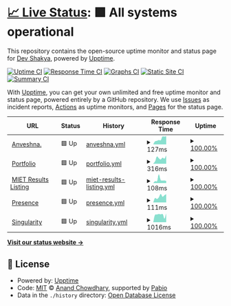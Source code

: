 # [📈 Live Status](https://devxoshakya.github.io/uptime): <!--live status--> **🟩 All systems operational**

This repository contains the open-source uptime monitor and status page for [Dev Shakya](https://devxoshakya.xyz), powered by [Upptime](https://github.com/upptime/upptime).

[![Uptime CI](https://github.com/devxoshakya/uptime/workflows/Uptime%20CI/badge.svg)](https://github.com/devxoshakya/uptime/actions?query=workflow%3A%22Uptime+CI%22)
[![Response Time CI](https://github.com/devxoshakya/uptime/workflows/Response%20Time%20CI/badge.svg)](https://github.com/devxoshakya/uptime/actions?query=workflow%3A%22Response+Time+CI%22)
[![Graphs CI](https://github.com/devxoshakya/uptime/workflows/Graphs%20CI/badge.svg)](https://github.com/devxoshakya/uptime/actions?query=workflow%3A%22Graphs+CI%22)
[![Static Site CI](https://github.com/devxoshakya/uptime/workflows/Static%20Site%20CI/badge.svg)](https://github.com/devxoshakya/uptime/actions?query=workflow%3A%22Static+Site+CI%22)
[![Summary CI](https://github.com/devxoshakya/uptime/workflows/Summary%20CI/badge.svg)](https://github.com/devxoshakya/uptime/actions?query=workflow%3A%22Summary+CI%22)

With [Upptime](https://upptime.js.org), you can get your own unlimited and free uptime monitor and status page, powered entirely by a GitHub repository. We use [Issues](https://github.com/devxoshakya/uptime/issues) as incident reports, [Actions](https://github.com/devxoshakya/uptime/actions) as uptime monitors, and [Pages](https://devxoshakya.github.io/uptime) for the status page.

<!--start: status pages-->
<!-- This summary is generated by Upptime (https://github.com/upptime/upptime) -->
<!-- Do not edit this manually, your changes will be overwritten -->
<!-- prettier-ignore -->
| URL | Status | History | Response Time | Uptime |
| --- | ------ | ------- | ------------- | ------ |
| <img alt="" src="https://icons.duckduckgo.com/ip3/anveshna.devshakya.xyz.ico" height="13"> [Anveshna.](https://anveshna.devshakya.xyz) | 🟩 Up | [anveshna.yml](https://github.com/devxoshakya/uptime/commits/HEAD/history/anveshna.yml) | <details><summary><img alt="Response time graph" src="./graphs/anveshna/response-time-week.png" height="20"> 127ms</summary><br><a href="https://devxoshakya.github.io/uptime/history/anveshna"><img alt="Response time 383" src="https://img.shields.io/endpoint?url=https%3A%2F%2Fraw.githubusercontent.com%2Fdevxoshakya%2Fuptime%2FHEAD%2Fapi%2Fanveshna%2Fresponse-time.json"></a><br><a href="https://devxoshakya.github.io/uptime/history/anveshna"><img alt="24-hour response time 189" src="https://img.shields.io/endpoint?url=https%3A%2F%2Fraw.githubusercontent.com%2Fdevxoshakya%2Fuptime%2FHEAD%2Fapi%2Fanveshna%2Fresponse-time-day.json"></a><br><a href="https://devxoshakya.github.io/uptime/history/anveshna"><img alt="7-day response time 127" src="https://img.shields.io/endpoint?url=https%3A%2F%2Fraw.githubusercontent.com%2Fdevxoshakya%2Fuptime%2FHEAD%2Fapi%2Fanveshna%2Fresponse-time-week.json"></a><br><a href="https://devxoshakya.github.io/uptime/history/anveshna"><img alt="30-day response time 132" src="https://img.shields.io/endpoint?url=https%3A%2F%2Fraw.githubusercontent.com%2Fdevxoshakya%2Fuptime%2FHEAD%2Fapi%2Fanveshna%2Fresponse-time-month.json"></a><br><a href="https://devxoshakya.github.io/uptime/history/anveshna"><img alt="1-year response time 383" src="https://img.shields.io/endpoint?url=https%3A%2F%2Fraw.githubusercontent.com%2Fdevxoshakya%2Fuptime%2FHEAD%2Fapi%2Fanveshna%2Fresponse-time-year.json"></a></details> | <details><summary><a href="https://devxoshakya.github.io/uptime/history/anveshna">100.00%</a></summary><a href="https://devxoshakya.github.io/uptime/history/anveshna"><img alt="All-time uptime 99.98%" src="https://img.shields.io/endpoint?url=https%3A%2F%2Fraw.githubusercontent.com%2Fdevxoshakya%2Fuptime%2FHEAD%2Fapi%2Fanveshna%2Fuptime.json"></a><br><a href="https://devxoshakya.github.io/uptime/history/anveshna"><img alt="24-hour uptime 100.00%" src="https://img.shields.io/endpoint?url=https%3A%2F%2Fraw.githubusercontent.com%2Fdevxoshakya%2Fuptime%2FHEAD%2Fapi%2Fanveshna%2Fuptime-day.json"></a><br><a href="https://devxoshakya.github.io/uptime/history/anveshna"><img alt="7-day uptime 100.00%" src="https://img.shields.io/endpoint?url=https%3A%2F%2Fraw.githubusercontent.com%2Fdevxoshakya%2Fuptime%2FHEAD%2Fapi%2Fanveshna%2Fuptime-week.json"></a><br><a href="https://devxoshakya.github.io/uptime/history/anveshna"><img alt="30-day uptime 100.00%" src="https://img.shields.io/endpoint?url=https%3A%2F%2Fraw.githubusercontent.com%2Fdevxoshakya%2Fuptime%2FHEAD%2Fapi%2Fanveshna%2Fuptime-month.json"></a><br><a href="https://devxoshakya.github.io/uptime/history/anveshna"><img alt="1-year uptime 99.98%" src="https://img.shields.io/endpoint?url=https%3A%2F%2Fraw.githubusercontent.com%2Fdevxoshakya%2Fuptime%2FHEAD%2Fapi%2Fanveshna%2Fuptime-year.json"></a></details>
| <img alt="" src="https://icons.duckduckgo.com/ip3/devshakya.xyz.ico" height="13"> [Portfolio](https://devshakya.xyz) | 🟩 Up | [portfolio.yml](https://github.com/devxoshakya/uptime/commits/HEAD/history/portfolio.yml) | <details><summary><img alt="Response time graph" src="./graphs/portfolio/response-time-week.png" height="20"> 316ms</summary><br><a href="https://devxoshakya.github.io/uptime/history/portfolio"><img alt="Response time 443" src="https://img.shields.io/endpoint?url=https%3A%2F%2Fraw.githubusercontent.com%2Fdevxoshakya%2Fuptime%2FHEAD%2Fapi%2Fportfolio%2Fresponse-time.json"></a><br><a href="https://devxoshakya.github.io/uptime/history/portfolio"><img alt="24-hour response time 477" src="https://img.shields.io/endpoint?url=https%3A%2F%2Fraw.githubusercontent.com%2Fdevxoshakya%2Fuptime%2FHEAD%2Fapi%2Fportfolio%2Fresponse-time-day.json"></a><br><a href="https://devxoshakya.github.io/uptime/history/portfolio"><img alt="7-day response time 316" src="https://img.shields.io/endpoint?url=https%3A%2F%2Fraw.githubusercontent.com%2Fdevxoshakya%2Fuptime%2FHEAD%2Fapi%2Fportfolio%2Fresponse-time-week.json"></a><br><a href="https://devxoshakya.github.io/uptime/history/portfolio"><img alt="30-day response time 242" src="https://img.shields.io/endpoint?url=https%3A%2F%2Fraw.githubusercontent.com%2Fdevxoshakya%2Fuptime%2FHEAD%2Fapi%2Fportfolio%2Fresponse-time-month.json"></a><br><a href="https://devxoshakya.github.io/uptime/history/portfolio"><img alt="1-year response time 443" src="https://img.shields.io/endpoint?url=https%3A%2F%2Fraw.githubusercontent.com%2Fdevxoshakya%2Fuptime%2FHEAD%2Fapi%2Fportfolio%2Fresponse-time-year.json"></a></details> | <details><summary><a href="https://devxoshakya.github.io/uptime/history/portfolio">100.00%</a></summary><a href="https://devxoshakya.github.io/uptime/history/portfolio"><img alt="All-time uptime 99.97%" src="https://img.shields.io/endpoint?url=https%3A%2F%2Fraw.githubusercontent.com%2Fdevxoshakya%2Fuptime%2FHEAD%2Fapi%2Fportfolio%2Fuptime.json"></a><br><a href="https://devxoshakya.github.io/uptime/history/portfolio"><img alt="24-hour uptime 100.00%" src="https://img.shields.io/endpoint?url=https%3A%2F%2Fraw.githubusercontent.com%2Fdevxoshakya%2Fuptime%2FHEAD%2Fapi%2Fportfolio%2Fuptime-day.json"></a><br><a href="https://devxoshakya.github.io/uptime/history/portfolio"><img alt="7-day uptime 100.00%" src="https://img.shields.io/endpoint?url=https%3A%2F%2Fraw.githubusercontent.com%2Fdevxoshakya%2Fuptime%2FHEAD%2Fapi%2Fportfolio%2Fuptime-week.json"></a><br><a href="https://devxoshakya.github.io/uptime/history/portfolio"><img alt="30-day uptime 100.00%" src="https://img.shields.io/endpoint?url=https%3A%2F%2Fraw.githubusercontent.com%2Fdevxoshakya%2Fuptime%2FHEAD%2Fapi%2Fportfolio%2Fuptime-month.json"></a><br><a href="https://devxoshakya.github.io/uptime/history/portfolio"><img alt="1-year uptime 99.97%" src="https://img.shields.io/endpoint?url=https%3A%2F%2Fraw.githubusercontent.com%2Fdevxoshakya%2Fuptime%2FHEAD%2Fapi%2Fportfolio%2Fuptime-year.json"></a></details>
| <img alt="" src="https://icons.duckduckgo.com/ip3/mietresults.devshakya.xyz.ico" height="13"> [MIET Results Listing](https://mietresults.devshakya.xyz) | 🟩 Up | [miet-results-listing.yml](https://github.com/devxoshakya/uptime/commits/HEAD/history/miet-results-listing.yml) | <details><summary><img alt="Response time graph" src="./graphs/miet-results-listing/response-time-week.png" height="20"> 108ms</summary><br><a href="https://devxoshakya.github.io/uptime/history/miet-results-listing"><img alt="Response time 188" src="https://img.shields.io/endpoint?url=https%3A%2F%2Fraw.githubusercontent.com%2Fdevxoshakya%2Fuptime%2FHEAD%2Fapi%2Fmiet-results-listing%2Fresponse-time.json"></a><br><a href="https://devxoshakya.github.io/uptime/history/miet-results-listing"><img alt="24-hour response time 70" src="https://img.shields.io/endpoint?url=https%3A%2F%2Fraw.githubusercontent.com%2Fdevxoshakya%2Fuptime%2FHEAD%2Fapi%2Fmiet-results-listing%2Fresponse-time-day.json"></a><br><a href="https://devxoshakya.github.io/uptime/history/miet-results-listing"><img alt="7-day response time 108" src="https://img.shields.io/endpoint?url=https%3A%2F%2Fraw.githubusercontent.com%2Fdevxoshakya%2Fuptime%2FHEAD%2Fapi%2Fmiet-results-listing%2Fresponse-time-week.json"></a><br><a href="https://devxoshakya.github.io/uptime/history/miet-results-listing"><img alt="30-day response time 144" src="https://img.shields.io/endpoint?url=https%3A%2F%2Fraw.githubusercontent.com%2Fdevxoshakya%2Fuptime%2FHEAD%2Fapi%2Fmiet-results-listing%2Fresponse-time-month.json"></a><br><a href="https://devxoshakya.github.io/uptime/history/miet-results-listing"><img alt="1-year response time 188" src="https://img.shields.io/endpoint?url=https%3A%2F%2Fraw.githubusercontent.com%2Fdevxoshakya%2Fuptime%2FHEAD%2Fapi%2Fmiet-results-listing%2Fresponse-time-year.json"></a></details> | <details><summary><a href="https://devxoshakya.github.io/uptime/history/miet-results-listing">100.00%</a></summary><a href="https://devxoshakya.github.io/uptime/history/miet-results-listing"><img alt="All-time uptime 99.97%" src="https://img.shields.io/endpoint?url=https%3A%2F%2Fraw.githubusercontent.com%2Fdevxoshakya%2Fuptime%2FHEAD%2Fapi%2Fmiet-results-listing%2Fuptime.json"></a><br><a href="https://devxoshakya.github.io/uptime/history/miet-results-listing"><img alt="24-hour uptime 100.00%" src="https://img.shields.io/endpoint?url=https%3A%2F%2Fraw.githubusercontent.com%2Fdevxoshakya%2Fuptime%2FHEAD%2Fapi%2Fmiet-results-listing%2Fuptime-day.json"></a><br><a href="https://devxoshakya.github.io/uptime/history/miet-results-listing"><img alt="7-day uptime 100.00%" src="https://img.shields.io/endpoint?url=https%3A%2F%2Fraw.githubusercontent.com%2Fdevxoshakya%2Fuptime%2FHEAD%2Fapi%2Fmiet-results-listing%2Fuptime-week.json"></a><br><a href="https://devxoshakya.github.io/uptime/history/miet-results-listing"><img alt="30-day uptime 100.00%" src="https://img.shields.io/endpoint?url=https%3A%2F%2Fraw.githubusercontent.com%2Fdevxoshakya%2Fuptime%2FHEAD%2Fapi%2Fmiet-results-listing%2Fuptime-month.json"></a><br><a href="https://devxoshakya.github.io/uptime/history/miet-results-listing"><img alt="1-year uptime 99.97%" src="https://img.shields.io/endpoint?url=https%3A%2F%2Fraw.githubusercontent.com%2Fdevxoshakya%2Fuptime%2FHEAD%2Fapi%2Fmiet-results-listing%2Fuptime-year.json"></a></details>
| <img alt="" src="https://icons.duckduckgo.com/ip3/presence.devshakya.xyz.ico" height="13"> [Presence](https://presence.devshakya.xyz) | 🟩 Up | [presence.yml](https://github.com/devxoshakya/uptime/commits/HEAD/history/presence.yml) | <details><summary><img alt="Response time graph" src="./graphs/presence/response-time-week.png" height="20"> 111ms</summary><br><a href="https://devxoshakya.github.io/uptime/history/presence"><img alt="Response time 203" src="https://img.shields.io/endpoint?url=https%3A%2F%2Fraw.githubusercontent.com%2Fdevxoshakya%2Fuptime%2FHEAD%2Fapi%2Fpresence%2Fresponse-time.json"></a><br><a href="https://devxoshakya.github.io/uptime/history/presence"><img alt="24-hour response time 152" src="https://img.shields.io/endpoint?url=https%3A%2F%2Fraw.githubusercontent.com%2Fdevxoshakya%2Fuptime%2FHEAD%2Fapi%2Fpresence%2Fresponse-time-day.json"></a><br><a href="https://devxoshakya.github.io/uptime/history/presence"><img alt="7-day response time 111" src="https://img.shields.io/endpoint?url=https%3A%2F%2Fraw.githubusercontent.com%2Fdevxoshakya%2Fuptime%2FHEAD%2Fapi%2Fpresence%2Fresponse-time-week.json"></a><br><a href="https://devxoshakya.github.io/uptime/history/presence"><img alt="30-day response time 139" src="https://img.shields.io/endpoint?url=https%3A%2F%2Fraw.githubusercontent.com%2Fdevxoshakya%2Fuptime%2FHEAD%2Fapi%2Fpresence%2Fresponse-time-month.json"></a><br><a href="https://devxoshakya.github.io/uptime/history/presence"><img alt="1-year response time 203" src="https://img.shields.io/endpoint?url=https%3A%2F%2Fraw.githubusercontent.com%2Fdevxoshakya%2Fuptime%2FHEAD%2Fapi%2Fpresence%2Fresponse-time-year.json"></a></details> | <details><summary><a href="https://devxoshakya.github.io/uptime/history/presence">100.00%</a></summary><a href="https://devxoshakya.github.io/uptime/history/presence"><img alt="All-time uptime 100.00%" src="https://img.shields.io/endpoint?url=https%3A%2F%2Fraw.githubusercontent.com%2Fdevxoshakya%2Fuptime%2FHEAD%2Fapi%2Fpresence%2Fuptime.json"></a><br><a href="https://devxoshakya.github.io/uptime/history/presence"><img alt="24-hour uptime 100.00%" src="https://img.shields.io/endpoint?url=https%3A%2F%2Fraw.githubusercontent.com%2Fdevxoshakya%2Fuptime%2FHEAD%2Fapi%2Fpresence%2Fuptime-day.json"></a><br><a href="https://devxoshakya.github.io/uptime/history/presence"><img alt="7-day uptime 100.00%" src="https://img.shields.io/endpoint?url=https%3A%2F%2Fraw.githubusercontent.com%2Fdevxoshakya%2Fuptime%2FHEAD%2Fapi%2Fpresence%2Fuptime-week.json"></a><br><a href="https://devxoshakya.github.io/uptime/history/presence"><img alt="30-day uptime 100.00%" src="https://img.shields.io/endpoint?url=https%3A%2F%2Fraw.githubusercontent.com%2Fdevxoshakya%2Fuptime%2FHEAD%2Fapi%2Fpresence%2Fuptime-month.json"></a><br><a href="https://devxoshakya.github.io/uptime/history/presence"><img alt="1-year uptime 100.00%" src="https://img.shields.io/endpoint?url=https%3A%2F%2Fraw.githubusercontent.com%2Fdevxoshakya%2Fuptime%2FHEAD%2Fapi%2Fpresence%2Fuptime-year.json"></a></details>
| <img alt="" src="https://icons.duckduckgo.com/ip3/singularity.devshakya.xyz.ico" height="13"> [Singularity](https://singularity.devshakya.xyz) | 🟩 Up | [singularity.yml](https://github.com/devxoshakya/uptime/commits/HEAD/history/singularity.yml) | <details><summary><img alt="Response time graph" src="./graphs/singularity/response-time-week.png" height="20"> 1016ms</summary><br><a href="https://devxoshakya.github.io/uptime/history/singularity"><img alt="Response time 567" src="https://img.shields.io/endpoint?url=https%3A%2F%2Fraw.githubusercontent.com%2Fdevxoshakya%2Fuptime%2FHEAD%2Fapi%2Fsingularity%2Fresponse-time.json"></a><br><a href="https://devxoshakya.github.io/uptime/history/singularity"><img alt="24-hour response time 1184" src="https://img.shields.io/endpoint?url=https%3A%2F%2Fraw.githubusercontent.com%2Fdevxoshakya%2Fuptime%2FHEAD%2Fapi%2Fsingularity%2Fresponse-time-day.json"></a><br><a href="https://devxoshakya.github.io/uptime/history/singularity"><img alt="7-day response time 1016" src="https://img.shields.io/endpoint?url=https%3A%2F%2Fraw.githubusercontent.com%2Fdevxoshakya%2Fuptime%2FHEAD%2Fapi%2Fsingularity%2Fresponse-time-week.json"></a><br><a href="https://devxoshakya.github.io/uptime/history/singularity"><img alt="30-day response time 667" src="https://img.shields.io/endpoint?url=https%3A%2F%2Fraw.githubusercontent.com%2Fdevxoshakya%2Fuptime%2FHEAD%2Fapi%2Fsingularity%2Fresponse-time-month.json"></a><br><a href="https://devxoshakya.github.io/uptime/history/singularity"><img alt="1-year response time 567" src="https://img.shields.io/endpoint?url=https%3A%2F%2Fraw.githubusercontent.com%2Fdevxoshakya%2Fuptime%2FHEAD%2Fapi%2Fsingularity%2Fresponse-time-year.json"></a></details> | <details><summary><a href="https://devxoshakya.github.io/uptime/history/singularity">100.00%</a></summary><a href="https://devxoshakya.github.io/uptime/history/singularity"><img alt="All-time uptime 99.95%" src="https://img.shields.io/endpoint?url=https%3A%2F%2Fraw.githubusercontent.com%2Fdevxoshakya%2Fuptime%2FHEAD%2Fapi%2Fsingularity%2Fuptime.json"></a><br><a href="https://devxoshakya.github.io/uptime/history/singularity"><img alt="24-hour uptime 100.00%" src="https://img.shields.io/endpoint?url=https%3A%2F%2Fraw.githubusercontent.com%2Fdevxoshakya%2Fuptime%2FHEAD%2Fapi%2Fsingularity%2Fuptime-day.json"></a><br><a href="https://devxoshakya.github.io/uptime/history/singularity"><img alt="7-day uptime 100.00%" src="https://img.shields.io/endpoint?url=https%3A%2F%2Fraw.githubusercontent.com%2Fdevxoshakya%2Fuptime%2FHEAD%2Fapi%2Fsingularity%2Fuptime-week.json"></a><br><a href="https://devxoshakya.github.io/uptime/history/singularity"><img alt="30-day uptime 99.93%" src="https://img.shields.io/endpoint?url=https%3A%2F%2Fraw.githubusercontent.com%2Fdevxoshakya%2Fuptime%2FHEAD%2Fapi%2Fsingularity%2Fuptime-month.json"></a><br><a href="https://devxoshakya.github.io/uptime/history/singularity"><img alt="1-year uptime 99.95%" src="https://img.shields.io/endpoint?url=https%3A%2F%2Fraw.githubusercontent.com%2Fdevxoshakya%2Fuptime%2FHEAD%2Fapi%2Fsingularity%2Fuptime-year.json"></a></details>

<!--end: status pages-->

[**Visit our status website →**](https://devxoshakya.github.io/uptime)

## 📄 License

- Powered by: [Upptime](https://github.com/upptime/upptime)
- Code: [MIT](./LICENSE) © [Anand Chowdhary](https://anandchowdhary.com), supported by [Pabio](https://pabio.com)
- Data in the `./history` directory: [Open Database License](https://opendatacommons.org/licenses/odbl/1-0/)
